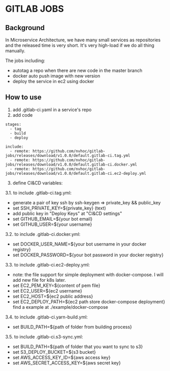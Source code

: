 # GITLAB JOBS

## Background
In Microservice Architecture, we have many small services as repositories and the released time is very short. It's very high-load if we do all thing manually. 

The jobs including:
- autotag a repo when there are new code in the master branch
- docker auto push image with new version 
- deploy the service in ec2 using docker

## How to use

1. add .gitlab-ci.yaml in a service's repo
2. add code 
```
stages:
  - tag
  - build
  - deploy
  
include:
  - remote: https://github.com/nvhoc/gitlab-jobs/releases/download/v1.0.0/default.gitlab-ci.tag.yml
  - remote: https://github.com/nvhoc/gitlab-jobs/releases/download/v1.0.0/default.gitlab-ci.docker.yml
  - remote: https://github.com/nvhoc/gitlab-jobs/releases/download/v1.0.0/default.gitlab-ci.ec2-deploy.yml

```
3. define CI&CD variables:

3.1. to include .gitlab-ci.tag.yml:
+ generate a pair of key ssh by ssh-keygen => private_key && public_key 
+ set SSH_PRIVATE_KEY=${private_key}  (text)
+ add public key in "Deploy Keys" at "CI&CD settings" 
+ set GITHUB_EMAIL=${your bot email}
+ set GITHUB_USER=${your username}

3.2. to include .gitlab-ci.docker.yml:
+ set DOCKER_USER_NAME=${your bot username in your docker registry}
+ set DOCKER_PASSWORD=${your bot password in your docker registry}

3.3. to include .gitlab-ci.ec2-deploy.yml:
+ note: the file support for simple deployment with docker-compose. I will add new file for k8s later.
+ set EC2_PEM_KEY=${content of pem file}
+ set EC2_USER=${ec2 username}
+ set EC2_HOST=${ec2 public address}
+ set EC2_DEPLOY_PATH=${ec2 path store docker-compose deployment} find a example at ./example/docker-compose

3.4. to include .gitlab-ci.yarn-build.yml:
+ set BUILD_PATH=${path of folder from building process}

3.5. to include .gitlab-ci.s3-sync.yml:
+ set BUILD_PATH=${path of folder that you want to sync to s3}
+ set S3_DEPLOY_BUCKET=${s3 bucket}
+ set AWS_ACCESS_KEY_ID=${aws access key}
+ set AWS_SECRET_ACCESS_KEY=${aws secret key}